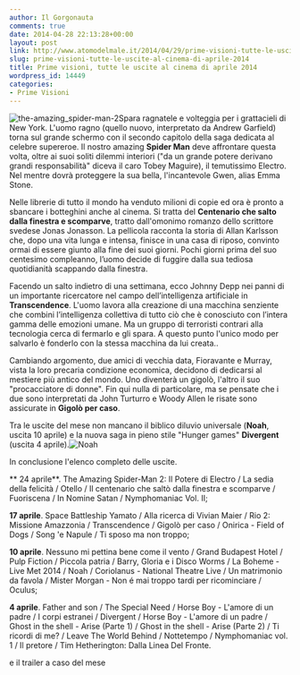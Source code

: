 ```yaml
---
author: Il Gorgonauta
comments: true
date: 2014-04-28 22:13:28+00:00
layout: post
link: http://www.atomodelmale.it/2014/04/29/prime-visioni-tutte-le-uscite-al-cinema-di-aprile-2014/
slug: prime-visioni-tutte-le-uscite-al-cinema-di-aprile-2014
title: Prime visioni, tutte le uscite al cinema di aprile 2014
wordpress_id: 14449
categories:
- Prime Visioni
---
```


![the-amazing_spider-man-2](http://www.atomodelmale.it/wp-content/uploads/2014/04/the-amazing_spider-man-2-300x168.png)Spara ragnatele e volteggia per i grattacieli di New York. L'uomo ragno (quello nuovo, interpretato da Andrew Garfield) torna sul grande schermo con il secondo capitolo della saga dedicata al celebre supereroe. Il nostro amazing **Spider Man** deve affrontare questa volta, oltre ai suoi soliti dilemmi interiori ("da un grande potere derivano grandi responsabilità" diceva il caro Tobey Maguire), il temutissimo Electro. Nel mentre dovrà proteggere la sua bella, l'incantevole Gwen, alias Emma Stone.

Nelle librerie di tutto il mondo ha venduto milioni di copie ed ora è pronto a sbancare i botteghini anche al cinema. Si tratta del **Centenario che salto dalla finestra e scomparve**, tratto dall'omonimo romanzo dello scrittore svedese Jonas Jonasson. La pellicola racconta la storia di Allan Karlsson che, dopo una vita lunga e intensa, finisce in una casa di riposo, convinto ormai di essere giunto alla fine dei suoi giorni. Pochi giorni prima del suo centesimo compleanno, l’uomo decide di fuggire dalla sua tediosa quotidianità scappando dalla finestra.

Facendo un salto indietro di una settimana, ecco Johnny Depp nei panni di un importante ricercatore nel campo dell’intelligenza artificiale in **Transcendence**. L'uomo lavora alla creazione di una macchina senziente che combini l’intelligenza collettiva di tutto ciò che è conosciuto con l’intera gamma delle emozioni umane. Ma un gruppo di terroristi contrari alla tecnologia cerca di fermarlo e gli spara. A questo punto l'unico modo per salvarlo è fonderlo con la stessa macchina da lui creata..


Cambiando argomento, due amici di vecchia data, Fioravante e Murray, vista la loro precaria condizione economica, decidono di dedicarsi al mestiere più antico del mondo. Uno diventerà un gigolò, l'altro il suo "procacciatore di donne". Fin qui nulla di particolare, ma se pensate che i due sono interpretati da John Turturro e Woody Allen le risate sono assicurate in **Gigolò per caso**.

Tra le uscite del mese non mancano il biblico diluvio universale (**Noah**, uscita 10 aprile) e la nuova saga in pieno stile "Hunger games" **Divergent** (uscita 4 aprile).![Noah](http://www.atomodelmale.it/wp-content/uploads/2014/04/Noah.jpg)


In conclusione l'elenco completo delle uscite.


** 24 aprile**. The Amazing Spider-Man 2: Il Potere di Electro / La sedia della felicità / Otello / Il centenario che saltò dalla finestra e scomparve / Fuoriscena / In Nomine Satan / Nymphomaniac Vol. II;

**17 aprile**. Space Battleship Yamato / Alla ricerca di Vivian Maier / Rio 2: Missione Amazzonia / Transcendence / Gigolò per caso / Onirica - Field of Dogs / Song 'e Napule / Ti sposo ma non troppo;

**10 aprile**. Nessuno mi pettina bene come il vento / Grand Budapest Hotel / Pulp Fiction / Piccola patria / Barry, Gloria e i Disco Worms / La Boheme - Live Met 2014 / Noah / Coriolanus - National Theatre Live / Un matrimonio da favola / Mister Morgan - Non é mai troppo tardi per ricominciare / Oculus;

**4 aprile**. Father and son / The Special Need / Horse Boy - L'amore di un padre / I corpi estranei / Divergent / Horse Boy - L'amore di un padre / Ghost in the shell - Arise (Parte 1) / Ghost in the shell - Arise (Parte 2) / Ti ricordi di me? / Leave The World Behind / Nottetempo / Nymphomaniac vol. 1 / Il pretore / Tim Hetherington: Dalla Linea Del Fronte.


e il trailer a caso del mese



